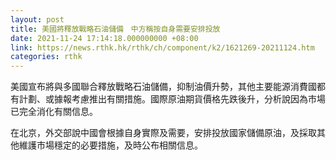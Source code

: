 ```yaml
---
layout: post
title: 美國將釋放戰略石油儲備　中方稱按自身需要安排投放
date: 2021-11-24 17:14:18.000000000 +08:00
link: https://news.rthk.hk/rthk/ch/component/k2/1621269-20211124.htm
categories: rthk
---
```


美國宣布將與多國聯合釋放戰略石油儲備，抑制油價升勢，其他主要能源消費國都有計劃、或據報考慮推出有關措施。國際原油期貨價格先跌後升，分析說因為市場已完全消化有關信息。

在北京，外交部說中國會根據自身實際及需要，安排投放國家儲備原油，及採取其他維護市場穩定的必要措施，及時公布相關信息。
